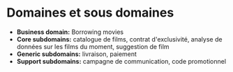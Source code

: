 # Domaines et sous domaines
- **Business domain:** Borrowing movies
- **Core subdomains:** catalogue de films, contrat d'exclusivité, analyse de données sur les films du moment, suggestion de film
- **Generic subdomains:** livraison, paiement 
- **Support subdomains:** campagne de communication, code promotionnel